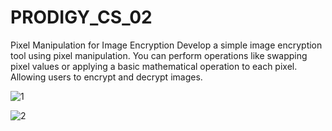 # PRODIGY_CS_02
Pixel Manipulation for Image Encryption 
Develop a simple image encryption tool using pixel manipulation. You can perform operations like swapping pixel values or applying a basic mathematical operation to each pixel.
Allowing users to encrypt and decrypt images.

![1](https://github.com/user-attachments/assets/505e8ca4-350d-451f-aee5-67ea334311be)

![2](https://github.com/user-attachments/assets/d2ef1e48-fbd8-49c5-8845-11d1bd0fbb98)
